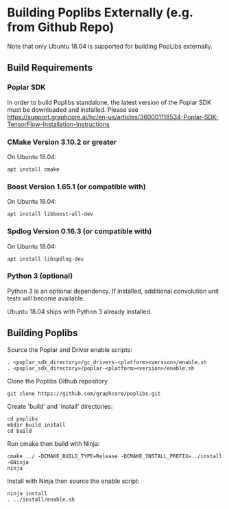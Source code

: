# Building Poplibs Externally (e.g. from Github Repo)

Note that only Ubuntu 18.04 is supported for building PopLibs externally.

## Build Requirements

### Poplar SDK

In order to build Poplibs standalone, the latest version of the Poplar SDK must be downloaded and installed. Please see https://support.graphcore.ai/hc/en-us/articles/360001118534-Poplar-SDK-TensorFlow-Installation-Instructions

### CMake Version 3.10.2 or greater

On Ubuntu 18.04:

    apt install cmake

### Boost Version 1.65.1 (or compatible with)

On Ubuntu 18.04:

    apt install libboost-all-dev

### Spdlog Version 0.16.3 (or compatible with)

On Ubuntu 18.04:

    apt install libspdlog-dev

### Python 3 (optional)

Python 3 is an optional dependency. If installed, additional convolution unit
tests will become available.

Ubuntu 18.04 ships with Python 3 already installed.

## Building Poplibs

Source the Poplar and Driver enable scripts:

    . <poplar_sdk_directory>/gc_drivers-<platform><version>/enable.sh
    . <poplar_sdk_directory>/poplar-<platform><version>/enable.sh

Clone the Poplibs Github repository

    git clone https://github.com/graphcore/poplibs.git

Create 'build' and 'install' directories:

    cd poplibs
    mkdir build install
    cd build

Run cmake then build with Ninja:

    cmake ../ -DCMAKE_BUILD_TYPE=Release -DCMAKE_INSTALL_PREFIX=../install -GNinja
    ninja

Install with Ninja then source the enable script:

    ninja install
    . ../install/enable.sh
